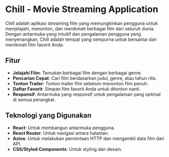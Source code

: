 # Chill - Movie Streaming Application

Chill adalah aplikasi streaming film yang memungkinkan pengguna untuk menjelajahi, menonton, dan menikmati berbagai film dari seluruh dunia. Dengan antarmuka yang intuitif dan pengalaman pengguna yang menyenangkan, Chill adalah tempat yang sempurna untuk bersantai dan menikmati film favorit Anda.

## Fitur

- **Jelajahi Film**: Temukan berbagai film dengan berbagai genre.
- **Pencarian Cepat**: Cari film berdasarkan judul, genre, atau tahun rilis.
- **Tonton Trailer**: Tonton trailer film sebelum menonton film penuh.
- **Daftar Favorit**: Simpan film favorit Anda untuk ditonton nanti.
- **Responsif**: Antarmuka yang responsif untuk pengalaman yang optimal di semua perangkat.

## Teknologi yang Digunakan

- **React**: Untuk membangun antarmuka pengguna.
- **React Router**: Untuk navigasi antara halaman.
- **Axios**: Untuk melakukan permintaan HTTP dan mengambil data film dari API.
- **CSS/Styled Components**: Untuk styling dan desain.
